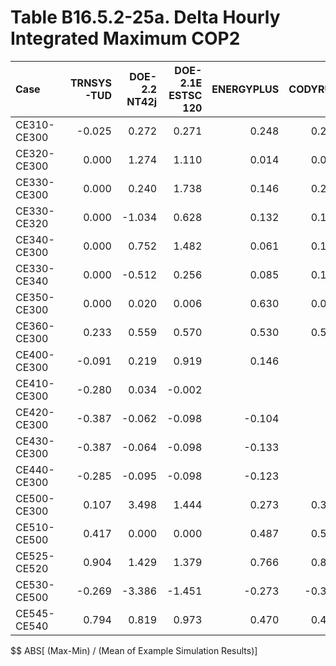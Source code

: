 # Table B16.5.2-25a. Delta Hourly Integrated Maximum COP2
| Case        | TRNSYS-TUD | DOE-2.2 NT42j | DOE-2.1E ESTSC 120 | ENERGYPLUS | CODYRUN | HOT3000 |     |    Min |    Max |   Mean | Dev % $$ |     | TEST 0.0.0 | 
|:----------- | ----------:| -------------:| ------------------:| ----------:| -------:| -------:| ---:| ------:| ------:| ------:| --------:| ---:| ----------:| 
| CE310-CE300 |     -0.025 |         0.272 |              0.271 |      0.248 |   0.257 |   0.240 |     | -0.025 |  0.272 |  0.210 |    141.1 |     |      0.271 | 
| CE320-CE300 |      0.000 |         1.274 |              1.110 |      0.014 |   0.073 |   0.500 |     |  0.000 |  1.274 |  0.495 |        - |     |      1.110 | 
| CE330-CE300 |      0.000 |         0.240 |              1.738 |      0.146 |   0.251 |   0.170 |     |  0.000 |  1.738 |  0.424 |        - |     |      1.738 | 
| CE330-CE320 |      0.000 |        -1.034 |              0.628 |      0.132 |   0.179 |  -0.330 |     | -1.034 |  0.628 | -0.071 |        - |     |      0.628 | 
| CE340-CE300 |      0.000 |         0.752 |              1.482 |      0.061 |   0.147 |   0.070 |     |  0.000 |  1.482 |  0.419 |        - |     |      1.482 | 
| CE330-CE340 |      0.000 |        -0.512 |              0.256 |      0.085 |   0.105 |   0.100 |     | -0.512 |  0.256 |  0.006 |        - |     |      0.256 | 
| CE350-CE300 |      0.000 |         0.020 |              0.006 |      0.630 |   0.061 |   0.000 |     |  0.000 |  0.630 |  0.120 |        - |     |      0.006 | 
| CE360-CE300 |      0.233 |         0.559 |              0.570 |      0.530 |   0.561 |   0.560 |     |  0.233 |  0.570 |  0.502 |     67.2 |     |      0.570 | 
| CE400-CE300 |     -0.091 |         0.219 |              0.919 |      0.146 |         |   0.170 |     | -0.091 |  0.919 |  0.273 |        - |     |      0.919 | 
| CE410-CE300 |     -0.280 |         0.034 |             -0.002 |            |         |  -0.040 |     | -0.280 |  0.034 | -0.072 |        - |     |     -0.002 | 
| CE420-CE300 |     -0.387 |        -0.062 |             -0.098 |     -0.104 |         |   0.060 |     | -0.387 |  0.060 | -0.118 |        - |     |     -0.098 | 
| CE430-CE300 |     -0.387 |        -0.064 |             -0.098 |     -0.133 |         |   0.050 |     | -0.387 |  0.050 | -0.126 |        - |     |     -0.098 | 
| CE440-CE300 |     -0.285 |        -0.095 |             -0.098 |     -0.123 |         |  -0.070 |     | -0.285 | -0.070 | -0.134 |    160.0 |     |     -0.098 | 
| CE500-CE300 |      0.107 |         3.498 |              1.444 |      0.273 |   0.314 |   0.260 |     |  0.107 |  3.498 |  0.983 |        - |     |      1.444 | 
| CE510-CE500 |      0.417 |         0.000 |              0.000 |      0.487 |   0.505 |   0.390 |     |  0.000 |  0.505 |  0.300 |    168.4 |     |      0.000 | 
| CE525-CE520 |      0.904 |         1.429 |              1.379 |      0.766 |   0.836 |   0.560 |     |  0.560 |  1.429 |  0.979 |     88.8 |     |      1.379 | 
| CE530-CE500 |     -0.269 |        -3.386 |             -1.451 |     -0.273 |  -0.345 |  -0.260 |     | -3.386 | -0.260 | -0.997 |        - |     |     -1.451 | 
| CE545-CE540 |      0.794 |         0.819 |              0.973 |      0.470 |   0.490 |   0.480 |     |  0.470 |  0.973 |  0.671 |     74.9 |     |      0.973 | 

$$ ABS[ (Max-Min) / (Mean of Example Simulation Results)]


